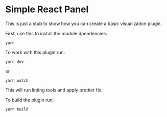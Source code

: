 # Simple React Panel

This is just a stub to show how you can create a basic visualization plugin.

First, use this to install the module dpendencies:

```
yarn
```

To work with this plugin run:
```
yarn dev
```

or
```
yarn watch
```

This will run linting tools and apply prettier fix.


To build the plugin run:
```
yarn build
```
